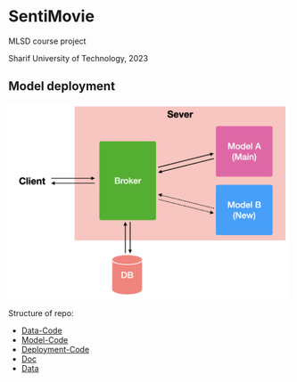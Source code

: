 # SentiMovie
MLSD course project

Sharif University of Technology, 2023


## Model deployment
![Deploymnet model](doc/figs/deployment_model.png)


Structure of repo:
- [Data-Code](1-Data-phase/)
- [Model-Code](2-Model-phase/)
- [Deployment-Code](3-Deployment-phase/)
- [Doc](doc/)
- [Data](data/)
